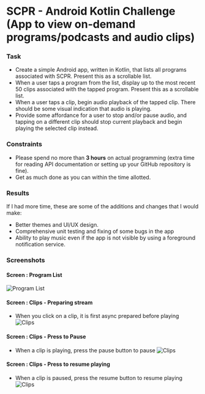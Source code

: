 # SCPR - Android Kotlin Challenge (App to view on-demand programs/podcasts and audio clips)
### Task
- Create a simple Android app, written in Kotlin, that lists all programs associated with SCPR. Present this as a scrollable list.
- When a user taps a program from the list, display up to the most recent 50 clips associated with the tapped program. Present this as a scrollable list.
- When a user taps a clip, begin audio playback of the tapped clip. There should be some visual indication that audio is playing.
- Provide some affordance for a user to stop and/or pause audio, and tapping on a different clip should stop current playback and begin playing the selected clip instead.
 
### Constraints
- Please spend no more than **3 hours** on actual programming (extra time for reading API documentation or setting up your GitHub repository is fine).
- Get as much done as you can within the time allotted.

### Results
If I had more time, these are some of the additions and changes that I would make:
- Better themes and UI/UX design. 
- Comprehensive unit testing and fixing of some bugs in the app
- Ability to play music even if the app is not visible by using a foreground notification service.

### Screenshots
#### Screen : Program List
![Program List](https://i.ibb.co/pv0Xrx6/99224c74-80c4-48ba-98ab-23b749a8565c.jpg "Programs List")

#### Screen : Clips - Preparing stream
- When you click on a clip, it is first async prepared before playing
 ![Clips](https://i.ibb.co/fXmRXzy/c7436994-d2d2-44fc-b376-a6387f83d97c.jpg "Preparing Music")

#### Screen : Clips - Press to Pause
- When a clip is playing, press the pause button to pause
 ![Clips](https://i.ibb.co/h2XqChX/4077314d-95bd-4286-a74b-78429b8d2715.jpg "When a clip is playing, press the pause button to pause")

#### Screen : Clips - Press to resume playing
- When a clip is paused, press the resume button to resume playing
 ![Clips](https://i.ibb.co/Nr91vvv/59d15845-044c-4358-8e55-128f4b34eefe.jpg "When a clip is paused, press the resume button to resume playing")
